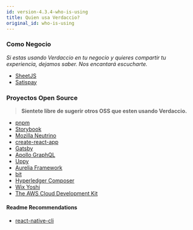 ```yaml
---
id: version-4.3.4-who-is-using
title: Quien usa Verdaccio?
original_id: who-is-using
---
```


### Como Negocio

*Si estas usando Verdaccio en tu negocio y quieres compartir tu experiencia, dejamos saber. Nos encantará escucharte.*

* [SheetJS](https://sheetjs.com/)
* [Satispay](https://www.satispay.com/)


### Proyectos Open Source

> **Sientete libre de sugerir otros OSS que esten usando Verdaccio.**

* [pnpm](https://pnpm.js.org/)
* [Storybook](https://storybook.js.org/)
* [Mozilla Neutrino](https://neutrinojs.org/)
* [create-react-app](https://github.com/facebook/create-react-app/blob/master/CONTRIBUTING.md#contributing-to-e2e-end-to-end-tests)
* [Gatsby](https://github.com/gatsbyjs/gatsby)
* [Apollo GraphQL](https://github.com/apollographql)
* [Uppy](https://github.com/transloadit/uppy)
* [Aurelia Framework](https://github.com/aurelia)
* [bit](https://github.com/teambit/bit)
* [Hyperledger Composer](https://github.com/hyperledger/composer)
* [Wix Yoshi](https://github.com/wix/yoshi)
* [The AWS Cloud Development Kit](https://github.com/awslabs/aws-cdk)

#### Readme Recommendations

* [react-native-cli](https://github.com/react-native-community/react-native-cli/blob/master/CONTRIBUTING.md)


